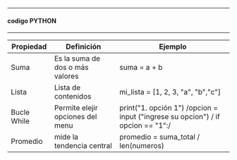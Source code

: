  -------------                    
 #### codigo PYTHON
 -------------
 
Propiedad  |  Definición |   Ejemplo
------------- | -------------   | -------------
Suma |  Es la suma de dos  o más valores  |  suma = a + b 
Lista  |  Lista de contenidos   |  mi_lista = [1, 2, 3, "a", "b","c"]
 Bucle While  | Permite elejir opciones del menu  | print("1. opción 1")    /opcion = input ("ingrese su opcion")    / if opcion == "1":/
Promedio  | mide la tendencia central | promedio = suma_total / len(numeros)
